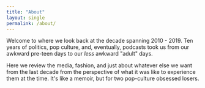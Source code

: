 ```yaml
---
title: "About"
layout: single
permalink: /about/
---
```


Welcome to <site name> where we look back at the decade spanning 2010 - 2019. Ten years of
politics, pop culture, and, eventually, podcasts took us from our awkward pre-teen days to
our *less* awkward "adult" days.

Here we review the media, fashion, and just about whatever else we want from the last decade from
the perspective of what it was like to experience them at the time. It's like a memoir, but for 
two pop-culture obsessed losers.